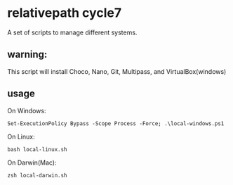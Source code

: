 # relativepath cycle7

A set of scripts to manage different systems.

## warning:
This script will install Choco, Nano, Git, Multipass, and VirtualBox(windows)

## usage

On Windows:

`Set-ExecutionPolicy Bypass -Scope Process -Force; .\local-windows.ps1`

On Linux:

`bash local-linux.sh`

On Darwin(Mac):

`zsh local-darwin.sh`
